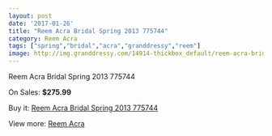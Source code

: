 ```yaml
---
layout: post
date: '2017-01-26'
title: "Reem Acra Bridal Spring 2013 775744"
category: Reem Acra
tags: ["spring","bridal","acra","granddressy","reem"]
image: http://img.granddressy.com/14914-thickbox_default/reem-acra-bridal-spring-2013-775744.jpg
---
```

Reem Acra Bridal Spring 2013 775744

On Sales: **$275.99**
<a href="https://www.granddressy.com/en/reem-acra/13967-reem-acra-bridal-spring-2013-775744.html"><amp-img layout="responsive" width="600" height="600" src="//img.granddressy.com/14914-thickbox_default/reem-acra-bridal-spring-2013-775744.jpg" alt="Reem Acra Bridal Spring 2013 775744 0" /></a>

Buy it: [Reem Acra Bridal Spring 2013 775744](https://www.granddressy.com/en/reem-acra/13967-reem-acra-bridal-spring-2013-775744.html "Reem Acra Bridal Spring 2013 775744")

View more: [Reem Acra](https://www.granddressy.com/en/105-reem-acra "Reem Acra")